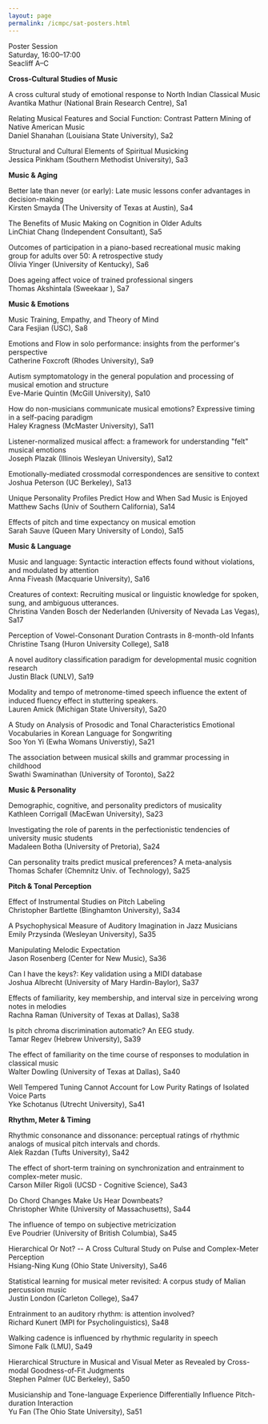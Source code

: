 ```yaml
---
layout: page
permalink: /icmpc/sat-posters.html
---
```

Poster Session  
Saturday, 16:00–17:00  
Seacliff A–C

**Cross-Cultural Studies of Music**

A cross cultural study of emotional response to North Indian Classical Music  
Avantika Mathur (National Brain Research Centre), Sa1

Relating Musical Features and Social Function: Contrast Pattern Mining of Native American Music  
Daniel Shanahan (Louisiana State University), Sa2

Structural and Cultural Elements of Spiritual Musicking  
Jessica Pinkham (Southern Methodist University), Sa3

**Music & Aging**

Better late than never (or early): Late music lessons confer advantages in decision-making  
Kirsten Smayda (The University of Texas at Austin), Sa4 

The Benefits of Music Making on Cognition in Older Adults  
LinChiat Chang (Independent Consultant), Sa5

Outcomes of participation in a piano-based recreational music making group for adults over 50: A retrospective study  
Olivia Yinger (University of Kentucky), Sa6

Does ageing affect voice of trained professional singers  
Thomas Akshintala (Sweekaar ), Sa7

**Music & Emotions**

Music Training, Empathy, and Theory of Mind  
Cara Fesjian (USC), Sa8

Emotions and Flow in solo performance: insights from the performer's perspective  
Catherine Foxcroft (Rhodes University), Sa9

Autism symptomatology in the general population and processing of musical emotion and structure  
Eve-Marie Quintin (McGill University), Sa10

How do non-musicians communicate musical emotions? Expressive timing in a self-pacing paradigm  
Haley Kragness (McMaster University), Sa11

Listener-normalized musical affect: a framework for understanding "felt" musical emotions  
Joseph Plazak (Illinois Wesleyan University), Sa12

Emotionally-mediated crossmodal correspondences are sensitive to context  
Joshua Peterson (UC Berkeley), Sa13

Unique Personality Profiles Predict How and When Sad Music is Enjoyed  
Matthew Sachs (Univ of Southern California), Sa14

Effects of pitch and time expectancy on musical emotion  
Sarah Sauve (Queen Mary University of Londo), Sa15

**Music & Language**

Music and language: Syntactic interaction effects found without violations, and modulated by attention  
Anna Fiveash (Macquarie University), Sa16

Creatures of context: Recruiting musical or linguistic knowledge for spoken, sung, and ambiguous utterances.  
Christina Vanden Bosch der Nederlanden (University of Nevada Las Vegas), Sa17 

Perception of Vowel-Consonant Duration Contrasts in 8-month-old Infants  
Christine Tsang (Huron University College), Sa18

A novel auditory classification paradigm for developmental music cognition research  
Justin Black (UNLV), Sa19

Modality and tempo of metronome-timed speech influence the extent of induced fluency effect in stuttering speakers.  
Lauren Amick (Michigan State University), Sa20

A Study on Analysis of Prosodic and Tonal Characteristics Emotional Vocabularies in Korean Language for Songwriting  
Soo Yon Yi (Ewha Womans Universtiy), Sa21

The association between musical skills and grammar processing in childhood  
Swathi Swaminathan (University of Toronto), Sa22

**Music & Personality**

Demographic, cognitive, and personality predictors of musicality  
Kathleen Corrigall (MacEwan University), Sa23

Investigating the role of parents in the perfectionistic tendencies of university music students  
Madaleen Botha (University of Pretoria), Sa24

Can personality traits predict musical preferences? A meta-analysis  
Thomas Schafer (Chemnitz Univ. of Technology), Sa25

**Pitch & Tonal Perception**

Effect of Instrumental Studies on Pitch Labeling  
Christopher Bartlette (Binghamton University), Sa34

A Psychophysical Measure of Auditory Imagination in Jazz Musicians  
Emily Przysinda (Wesleyan University), Sa35 

Manipulating Melodic Expectation  
Jason Rosenberg (Center for New Music), Sa36

Can I have the keys?: Key validation using a MIDI database  
Joshua Albrecht (University of Mary Hardin-Baylor), Sa37

Effects of familiarity, key membership, and interval size in perceiving wrong notes in melodies  
Rachna Raman (University of Texas at Dallas), Sa38

Is pitch chroma discrimination automatic? An EEG study.  
Tamar Regev (Hebrew University), Sa39

The effect of familiarity on the time course of responses to modulation in classical music  
Walter Dowling (University of Texas at Dallas), Sa40

Well Tempered Tuning Cannot Account for Low Purity Ratings of Isolated Voice Parts  
Yke Schotanus (Utrecht University), Sa41

**Rhythm, Meter & Timing**

Rhythmic consonance and dissonance: perceptual ratings of rhythmic analogs of musical pitch intervals and chords.  
Alek Razdan (Tufts University), Sa42

The effect of short-term training on synchronization and entrainment to complex-meter music.  
Carson Miller Rigoli (UCSD - Cognitive Science), Sa43

Do Chord Changes Make Us Hear Downbeats?  
Christopher White (University of Massachusetts), Sa44

The influence of tempo on subjective metricization  
Eve Poudrier (University of British Columbia), Sa45

Hierarchical Or Not? -- A Cross Cultural Study on Pulse and Complex-Meter Perception  
Hsiang-Ning Kung (Ohio State University), Sa46

Statistical learning for musical meter revisited: A corpus study of Malian percussion music  
Justin London (Carleton College), Sa47

Entrainment to an auditory rhythm: is attention involved?  
Richard Kunert (MPI for Psycholinguistics), Sa48

Walking cadence is influenced by rhythmic regularity in speech  
Simone Falk (LMU), Sa49

Hierarchical Structure in Musical and Visual Meter as Revealed by Cross-modal Goodness-of-Fit Judgments  
Stephen Palmer (UC Berkeley), Sa50

Musicianship and Tone-language Experience Differentially Influence Pitch-duration Interaction  
Yu Fan (The Ohio State University), Sa51
